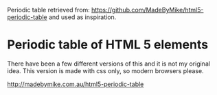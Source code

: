 Periodic table retrieved from: https://github.com/MadeByMike/html5-periodic-table and used as inspiration.

Periodic table of HTML 5 elements
=================================

There have been a few different versions of this and it is not my original idea. This version is made with css only, so modern browsers please.

<a href="http://madebymike.com.au/html5-periodic-table">http://madebymike.com.au/html5-periodic-table</a>
